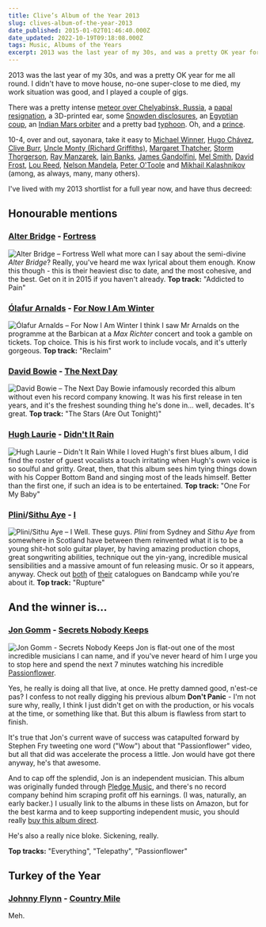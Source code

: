 ```yaml
---
title: Clive’s Album of the Year 2013
slug: clives-album-of-the-year-2013
date_published: 2015-01-02T01:46:40.000Z
date_updated: 2022-10-19T09:18:08.000Z
tags: Music, Albums of the Years
excerpt: 2013 was the last year of my 30s, and was a pretty OK year for me all round.
---
```


2013 was the last year of my 30s, and was a pretty OK year for me all round. I didn't have to move house, no-one super-close to me died, my work situation was good, and I played a couple of gigs.

There was a pretty intense [meteor over Chelyabinsk, Russia](http://en.wikipedia.org/wiki/Chelyabinsk_meteor), a [papal resignation](http://en.wikipedia.org/wiki/Resignation_of_Pope_Benedict_XVI), a 3D-printed ear, some [Snowden disclosures](http://en.wikipedia.org/wiki/2013_mass_surveillance_disclosures), an [Egyptian coup](http://en.wikipedia.org/wiki/2013_Egyptian_coup_d%27%C3%A9tat), an [Indian Mars orbiter](http://en.wikipedia.org/wiki/Mangalyaan) and a pretty bad [typhoon](http://en.wikipedia.org/wiki/Typhoon_Haiyan). Oh, and a [prince](http://en.wikipedia.org/wiki/Prince_George_of_Cambridge).

10-4, over and out, sayonara, take it easy to [Michael Winner](http://en.wikipedia.org/wiki/Michael_Winner), [Hugo Chávez](http://en.wikipedia.org/wiki/Hugo_Ch%C3%A1vez), [Clive Burr](http://en.wikipedia.org/wiki/Clive_Burr), [Uncle Monty (Richard Griffiths)](http://en.wikipedia.org/wiki/Richard_Griffiths), [Margaret Thatcher](http://en.wikipedia.org/wiki/Margaret_Thatcher), [Storm Thorgerson](http://en.wikipedia.org/wiki/Storm_Thorgerson), [Ray Manzarek](http://en.wikipedia.org/wiki/Ray_Manzarek), [Iain Banks](http://en.wikipedia.org/wiki/Iain_Banks), [James Gandolfini](http://en.wikipedia.org/wiki/James_Gandolfini), [Mel Smith](http://en.wikipedia.org/wiki/Mel_Smith), [David Frost](http://en.wikipedia.org/wiki/David_Frost), [Lou Reed](http://en.wikipedia.org/wiki/Lou_Reed), [Nelson Mandela](http://en.wikipedia.org/wiki/Nelson_Mandela), [Peter O'Toole](http://en.wikipedia.org/wiki/Peter_O%27Toole) and [Mikhail Kalashnikov](http://en.wikipedia.org/wiki/Mikhail_Kalashnikov) (among, as always, many, many others).

I've lived with my 2013 shortlist for a full year now, and have thus decreed:

## Honourable mentions

### [Alter Bridge](http://www.alterbridge.com/) - [Fortress](http://www.amazon.co.uk/Fortress-Alter-Bridge/dp/B00DJ80VL8/)

![Alter Bridge – Fortress](__GHOST_URL__/content/images/2020/05/alter-bridge_fortress.jpeg) Well what more can I say about the semi-divine *Alter Bridge*? Really, you've heard me wax lyrical about them enough. Know this though - this is their heaviest disc to date, and the most cohesive, and the best. Get on it in 2015 if you haven't already. **Top track:** "Addicted to Pain"

### [Ólafur Arnalds](http://olafurarnalds.com/) - [For Now I Am Winter](http://www.amazon.co.uk/Now-I-am-Winter/dp/B00AHUAMYW/)

![Ólafur Arnalds – For Now I Am Winter](__GHOST_URL__/content/images/2020/05/olafur-arnalds_for-now-i-am-winter.jpeg) I think I saw Mr Arnalds on the programme at the Barbican at a *Max Richter* concert and took a gamble on tickets. Top choice. This is his first work to include vocals, and it's utterly gorgeous. **Top track:** "Reclaim"

### [David Bowie](http://davidbowie.com/) - [The Next Day](http://www.amazon.co.uk/Next-Day-David-Bowie/dp/B00AYHKIZ6/)

![David Bowie – The Next Day](__GHOST_URL__/content/images/2020/05/david-bowie_the-next-day.jpeg) Bowie infamously recorded this album without even his record company knowing. It was his first release in ten years, and it's the freshest sounding thing he's done in… well, decades. It's great. **Top track:** "The Stars (Are Out Tonight)"

### [Hugh Laurie](http://hughlaurieblues.com) - [Didn't It Rain](http://www.amazon.co.uk/Didnt-Rain-Hugh-Laurie/dp/B00BWWA59Q/)

![Hugh Laurie – Didn't It Rain](__GHOST_URL__/content/images/2020/05/hugh-laurie_didnt-it-rain.jpeg) While I loved Hugh's first blues album, I did find the roster of guest vocalists a touch irritating when Hugh's own voice is so soulful and gritty. Great, then, that this album sees him tying things down with his Copper Bottom Band and singing most of the leads himself. Better than the first one, if such an idea is to be entertained. **Top track:** "One For My Baby"

### [Plini](http://http://plini.bandcamp.com/)/[Sithu Aye](http://http://sithuayemusic.bandcamp.com/) - [I](http://http://plini.bandcamp.com/album/i)

![Plini/Sithu Aye – I](__GHOST_URL__/content/images/2020/05/plini_sithu-aye_i.jpg) Well. These guys. *Plini* from Sydney and *Sithu Aye* from somewhere in Scotland have between them reinvented what it is to be a young shit-hot solo guitar player, by having amazing production chops, great songwriting abilities, technique out the yin-yang, incredible musical sensibilities and a massive amount of fun releasing music. Or so it appears, anyway. Check out [both](http://plini.bandcamp.com/) of [their](http://sithuayemusic.bandcamp.com/) catalogues on Bandcamp while you're about it. **Top track:** "Rupture"

## And the winner is…

### [Jon Gomm](http://jongomm.com) - [Secrets Nobody Keeps](http://http://jongomm.com/cds)
![Jon Gomm - Secrets Nobody Keeps](__GHOST_URL__/content/images/2018/03/26622225_500_500.jpg)
Jon is flat-out one of the most incredible musicians I can name, and if you've never heard of him I urge you to stop here and spend the next 7 minutes watching his incredible [Passionflower](https://www.youtube.com/watch?v=nY7GnAq6Znw).

Yes, he really is doing all that live, at once. He pretty damned good, n'est-ce pas? I confess to not really digging his previous album **Don't Panic** - I'm not sure why, really, I think I just didn't get on with the production, or his vocals at the time, or something like that. But this album is flawless from start to finish.

It's true that Jon's current wave of success was catapulted forward by Stephen Fry tweeting one word ("Wow") about that "Passionflower" video, but all that did was accelerate the process a little. Jon would have got there anyway, he's that awesome.

And to cap off the splendid, Jon is an independent musician. This album was originally funded through [Pledge Music](http://www.pledgemusic.com/), and there's no record company behind him scraping profit off his earnings. (I was, naturally, an early backer.) I usually link to the albums in these lists on Amazon, but for the best karma and to keep supporting independent music, you should really [buy this album direct](http://jongomm.com/store).

He's also a really nice bloke. Sickening, really.

**Top tracks:** "Everything", "Telepathy", "Passionflower"

## Turkey of the Year

### [Johnny Flynn](http://www.johnny-flynn.com) - [Country Mile](http://www.amazon.co.uk/Country-Mile-Johnny-Flynn/dp/B00ECW9TOK/)

Meh.
